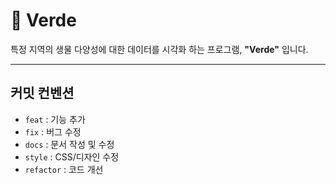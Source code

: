 # 🌱 Verde
특정 지역의 생물 다양성에 대한 데이터를 시각화 하는 프로그램, **"Verde"** 입니다.

---

## 커밋 컨벤션 

- `feat` : 기능 추가  
- `fix` : 버그 수정  
- `docs` : 문서 작성 및 수정
- `style` : CSS/디자인 수정
- `refactor` : 코드 개선
